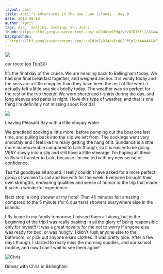 ```yaml
---
layout: post
title: April's Adventures in the San Juan Islands - Day 8
date: 2015-09-18
author: April
tags: Asa,  Sailing, docking, San Juans
thumb: https://lh3.googleusercontent.com/-wC9U8tw9FHg/VfzQTKTXflI/AAAAAAAAfIg/MBuxJoXNKZc/s640/blogger-image--738925149.jpg
backgrounds:
- https://lh3.googleusercontent.com/-cbEdimTyDJ4/VfzQQJPPEpI/AAAAAAAAfIY/EVfOC9A0QLE/s640/blogger-image-498586228.jpg
---
```


![](http://3.bp.blogspot.com/-ydePJcLWQA8/VfzUFr7U_HI/AAAAAAAAFxo/XLVgCVhr41A/s1600/Screen%2BShot%2B2015-09-18%2Bat%2B11.17.14%2BPM.png)

our route ([on Trip30](https://www.trip30.com/shared/2bb465cd-f04f-4483-96eb-6901c17836bf))

 It’s the final day of the cruise.  We are heading back to Bellingham today.  We had one final breakfast together, and weighed anchor. It is windy today and the seas are a little choppier than they have been the rest of the week. I actually felt a little sea sick briefly today. The weather was so perfect for the rest of the trip though! We wore shorts and t-shirts during the day, and long sleeves and pants at night. I love this type of weather, and that is one thing I’m definitely not missing about Florida! 
 
 ![](https://lh3.googleusercontent.com/-cbEdimTyDJ4/VfzQQJPPEpI/AAAAAAAAfIY/EVfOC9A0QLE/s640/blogger-image-498586228.jpg)
 
 Leaving Pleasant Bay with a little choppy water

We practiced docking a little more, before pumping out the boat one last time, and pulling back into the slip we left from. The dockings went very smoothly and I feel like I’m really getting the hang of it. Sundance is a little more maneuverable compared to Lark though, so it is easier to be going VERY slowly into a slip and still have a little steerage. I’m hoping all these skills will transfer to Lark, because I’m excited with my new sense of confidence. 

Tearful goodbyes all around. I really couldn’t have asked for a more perfect group of women to sail and live with for the week. Everyone brought their own strengths, endearing qualities and sense of humor to the trip that made it such a wonderful experience. 

Next stop, a long shower at my hotel! That 40 minutes felt amazing compared to the 5 minute (for 6 quarters) showers everywhere else in the islands.  

I fly home to my family tomorrow. I missed them all along, but in the beginning of the trip I was really basking in all the glory of being responsible only for myself! It was a great novelty for me not to worry if anyone else was ready for bed, or was hungry. I didn’t rush anyone else to the bathroom, or pick out anyone else’s clothes. It was pretty nice. After a few days though, I started to really miss the morning cuddles, and our school routine, and now I can’t wait to see them again!  

![Chris](https://lh3.googleusercontent.com/-wC9U8tw9FHg/VfzQTKTXflI/AAAAAAAAfIg/MBuxJoXNKZc/s640/blogger-image--738925149.jpg)

Dinner with Chris in Bellingham



